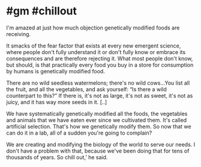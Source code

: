 # #gm #chillout

I'm amazed at just how much objection genetically modified foods are receiving.

It smacks of the fear factor that exists at every new emergent science, where people don't fully understand it or don't fully know or embrace its consequences and are therefore rejecting it. What most people don't know, but should, is that practically every food you buy in a store for consumption by humans is genetically modified food.

There are no wild seedless watermelons; there's no wild cows…You list all the fruit, and all the vegetables, and ask yourself: “Is there a wild counterpart to this?” If there is, it's not as large, it's not as sweet, it's not as juicy, and it has way more seeds in it. [..]

We have systematically genetically modified all the foods, the vegetables and animals that we have eaten ever since we cultivated them. It's called artificial selection. That's how we genetically modify them. So now that we can do it in a lab, all of a sudden you're going to complain?

We are creating and modifying the biology of the world to serve our needs. I don't have a problem with that, because we've been doing that for tens of thousands of years. So chill out,’ he said.













